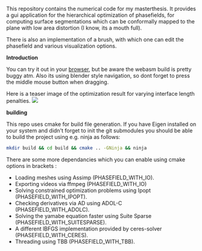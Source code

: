 This repository contains the numerical code for my masterthesis.
It provides a gui application for the hierarchical optimization of phasefields,
for computing surface segmentations which can be conformally mapped
to the plane with low area distortion (I know, its a mouth full).

There is also an implementation of a brush, with which one can edit the phasefield
and various visualization options.

**Introduction**

You can try it out in your [browser](https://janos95.gitlab.io/wasm-test/), but be aware the 
webasm build is pretty buggy atm. Also its using blender style navigation, so dont forget to press
the middle mouse button when dragging.

Here is a teaser image of the optimization result for varying interface length penalties.
![](images/image.png)

**building**

This repo uses cmake for build file generation. 
If you have Eigen installed on your system and didn't forget
to init the git submodules you should be able to build the 
project using e.g. ninja as follows:

```bash
mkdir build && cd build && cmake .. -GNinja && ninja
```

There are some more dependancies which you can enable using cmake options in brackets :
- Loading meshes using Assimp (PHASEFIELD_WITH_IO).
- Exporting videos via ffmpeg (PHASEFIELD_WITH_IO)
- Solving constrained optimization problems using  Ipopt (PHASEFIELD_WITH_IPOPT).
- Checking derivatives via AD using ADOL-C (PHASEFIELD_WITH_ADOLC).
- Solving the yamabe equation faster using Suite Sparse (PHASEFIELD_WITH_SUITESPARSE).
- A different lBFGS implementation provided by ceres-solver (PHASEFIELD_WITH_CERES).
- Threading using TBB (PHASEFIELD_WITH_TBB).


